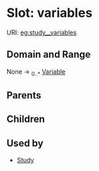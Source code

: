
# Slot: variables




URI: [eg:study__variables](http://w3id.org/ontogpt/environmental-metagenome/study__variables)


## Domain and Range

None &#8594;  <sub>0..\*</sub> [Variable](Variable.md)

## Parents


## Children


## Used by

 * [Study](Study.md)
